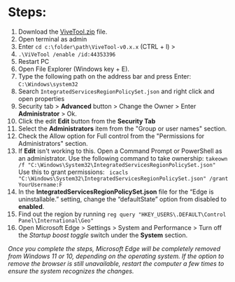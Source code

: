 # Steps:

1. Download the [ViveTool.zip](https://github.com/thebookisclosed/ViVe/releases) file.
2. Open terminal as admin
3. Enter `cd c:\folder\path\ViveTool-v0.x.x` (CTRL + l) >
4. `.\ViVeTool /enable /id:44353396`
5.  Restart PC
6.  Open File Explorer (Windows key + E).
7.  Type the following path on the address bar and press Enter: `C:\Windows\system32`
8.  Search `IntegratedServicesRegionPolicySet.json` and right click and open properties
9.  Security tab > **Advanced** button > Change the Owner > Enter **Administrator** > Ok.
10.  Click the edit **Edit** button from the **Security Tab**
11.  Select the **Administrators** item from the "Group or user names" section.
12.  Check the Allow option for Full control from the "Permissions for Administrators" section.
13.  If **Edit** isn't working to this. Open a Command Prompt or PowerShell as an administrator. Use the following command to take ownership: `takeown /f "C:\Windows\System32\IntegratedServicesRegionPolicySet.json" `
Use this to grant permissions:
` icacls "C:\Windows\System32\IntegratedServicesRegionPolicySet.json" /grant YourUsername:F`
14.  In the **IntegratedServicesRegionPolicySet.json** file for the “Edge is uninstallable.” setting, change the “defaultState” option from disabled to **enabled**.
15.  Find out the region by running `reg query "HKEY_USERS\.DEFAULT\Control Panel\International\Geo" `
16.  Open Microsoft Edge > Settings > System and Performance > Turn off the *Startup boost toggle* switch under the **System** section.

_Once you complete the steps, Microsoft Edge will be completely removed from Windows 11 or 10, depending on the operating system. If the option to remove the browser is still unavailable, restart the computer a few times to ensure the system recognizes the changes._
